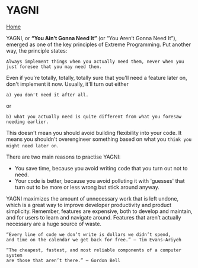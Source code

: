 # YAGNI

[Home](../README.md)

YAGNI, or **“You Ain’t Gonna Need It”** (or “You Aren’t Gonna Need It”), emerged as one of the key principles of Extreme Programming.  Put another way, the principle states:

```
Always implement things when you actually need them, never when you just foresee that you may need them.
```

Even if you're totally, totally, totally sure that you'll need a feature later on, don't implement it now. Usually, it'll turn out either

```
a) you don't need it after all.
```

or

```
b) what you actually need is quite different from what you foresaw needing earlier.
```

This doesn't mean you should avoid building flexibility into your code. It means you shouldn't overengineer something based on what you `think you might need later on`.

There are two main reasons to practise YAGNI:

*   You save time, because you avoid writing code that you turn out not to need.
*   Your code is better, because you avoid polluting it with 'guesses' that turn out to be more or less wrong but stick around anyway.

YAGNI maximizes the amount of unnecessary work that is left undone, which is a great way to improve developer productivity and product simplicity.  Remember, features are expensive, both to develop and maintain, and for users to learn and navigate around.  Features that aren’t actually necessary are a huge source of waste.

```
“Every line of code we don’t write is dollars we didn’t spend, 
and time on the calendar we get back for free.” – Tim Evans-Ariyeh
```

```
“The cheapest, fastest, and most reliable components of a computer system 
are those that aren’t there.” – Gordon Bell
```